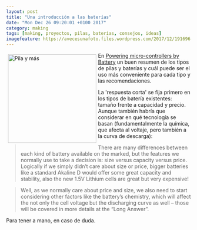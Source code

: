 ```yaml
---
layout: post
title: "Una introducción a las baterías"
date: "Mon Dec 26 09:20:01 +0100 2017"
category: making
tags: [making, proyectos, pilas, baterías, consejos, ideas]
imagefeature: https://avecesunafoto.files.wordpress.com/2017/12/191696.jpg
---
```



<a href="https://avecesunafoto.wordpress.com/2017/12/14/despiece/" title="Pila y más"><img src="https://avecesunafoto.files.wordpress.com/2017/12/191696.jpg" width="240"  alt="Pila y más" style="float:left; margin:5px"></a>
En [Powering micro-controllers by Battery](https://wisen.com.au/blog/powering-microcontrollers-by-battery/) un buen resumen de los tipos de pilas y baterías y cuál puede ser el uso más conveniente para cada tipo y las recomendaciones.

La 'respuesta corta' se fija primero en los tipos de batería existentes: tamaño frente a capacidad y precio. Aunque también habría que considerar en qué tecnología se basan (fundamentalmente la química, que afecta al voltaje, pero también a la curva de descarga):

>  There are many differences between each kind of battery available on the marked, but the features we normally use to take a decision is: size versus capacity versus price. Logically if we simply didn’t care about size or price, bigger batteries like a standard Akaline D would offer some great capacity and stability, also the new 1.5V Lithium cells are great but very expensive!

> Well, as we normally care about price and size, we also need to start considering other factors like the battery’s chemistry, which will affect the not only the cell voltage but the discharging curve as well – those will be covered in more details at the “Long Answer”.

Para tener a mano, en caso de duda.
